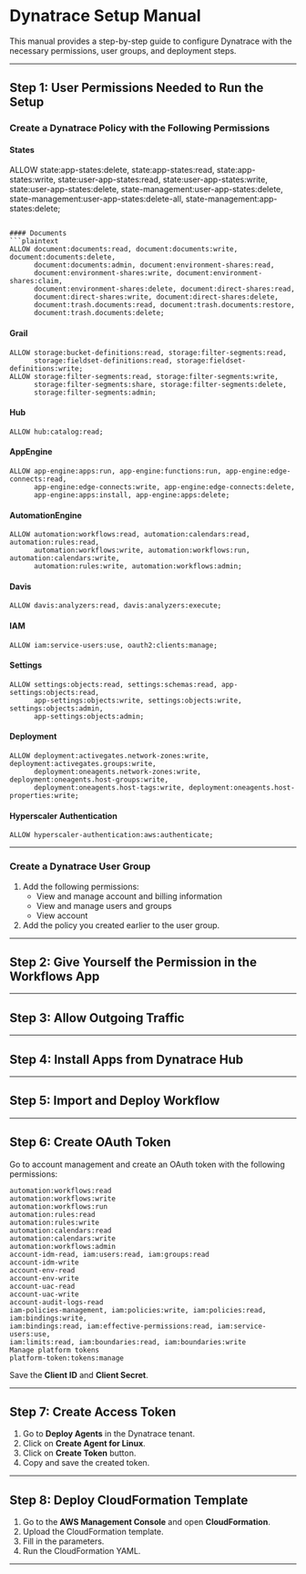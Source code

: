 
# Dynatrace Setup Manual

This manual provides a step-by-step guide to configure Dynatrace with the necessary permissions, user groups, and deployment steps.

---

## Step 1: User Permissions Needed to Run the Setup

### Create a Dynatrace Policy with the Following Permissions

#### States

ALLOW state:app-states:delete, state:app-states:read, state:app-states:write, 
      state:user-app-states:read, state:user-app-states:write, 
      state:user-app-states:delete, state-management:user-app-states:delete, 
      state-management:user-app-states:delete-all, state-management:app-states:delete;
```

#### Documents
```plaintext
ALLOW document:documents:read, document:documents:write, document:documents:delete, 
      document:documents:admin, document:environment-shares:read, 
      document:environment-shares:write, document:environment-shares:claim, 
      document:environment-shares:delete, document:direct-shares:read, 
      document:direct-shares:write, document:direct-shares:delete, 
      document:trash.documents:read, document:trash.documents:restore, 
      document:trash.documents:delete;
```

#### Grail
```plaintext
ALLOW storage:bucket-definitions:read, storage:filter-segments:read, 
      storage:fieldset-definitions:read, storage:fieldset-definitions:write;
ALLOW storage:filter-segments:read, storage:filter-segments:write, 
      storage:filter-segments:share, storage:filter-segments:delete, 
      storage:filter-segments:admin;
```

#### Hub
```plaintext
ALLOW hub:catalog:read;
```

#### AppEngine
```plaintext
ALLOW app-engine:apps:run, app-engine:functions:run, app-engine:edge-connects:read, 
      app-engine:edge-connects:write, app-engine:edge-connects:delete, 
      app-engine:apps:install, app-engine:apps:delete;
```

#### AutomationEngine
```plaintext
ALLOW automation:workflows:read, automation:calendars:read, automation:rules:read, 
      automation:workflows:write, automation:workflows:run, automation:calendars:write, 
      automation:rules:write, automation:workflows:admin;
```

#### Davis
```plaintext
ALLOW davis:analyzers:read, davis:analyzers:execute;
```

#### IAM
```plaintext
ALLOW iam:service-users:use, oauth2:clients:manage;
```

#### Settings
```plaintext
ALLOW settings:objects:read, settings:schemas:read, app-settings:objects:read, 
      app-settings:objects:write, settings:objects:write, settings:objects:admin, 
      app-settings:objects:admin;
```

#### Deployment
```plaintext
ALLOW deployment:activegates.network-zones:write, deployment:activegates.groups:write, 
      deployment:oneagents.network-zones:write, deployment:oneagents.host-groups:write, 
      deployment:oneagents.host-tags:write, deployment:oneagents.host-properties:write;
```

#### Hyperscaler Authentication
```plaintext
ALLOW hyperscaler-authentication:aws:authenticate;
```

---

### Create a Dynatrace User Group

1. Add the following permissions:
   - View and manage account and billing information
   - View and manage users and groups
   - View account
2. Add the policy you created earlier to the user group.

---

## Step 2: Give Yourself the Permission in the Workflows App

---

## Step 3: Allow Outgoing Traffic

---

## Step 4: Install Apps from Dynatrace Hub

---

## Step 5: Import and Deploy Workflow

---

## Step 6: Create OAuth Token

Go to account management and create an OAuth token with the following permissions:

```plaintext
automation:workflows:read
automation:workflows:write
automation:workflows:run
automation:rules:read
automation:rules:write
automation:calendars:read
automation:calendars:write
automation:workflows:admin
account-idm-read, iam:users:read, iam:groups:read
account-idm-write
account-env-read
account-env-write
account-uac-read
account-uac-write
account-audit-logs-read
iam-policies-management, iam:policies:write, iam:policies:read, iam:bindings:write, 
iam:bindings:read, iam:effective-permissions:read, iam:service-users:use, 
iam:limits:read, iam:boundaries:read, iam:boundaries:write
Manage platform tokens
platform-token:tokens:manage
```

Save the **Client ID** and **Client Secret**.

---

## Step 7: Create Access Token

1. Go to **Deploy Agents** in the Dynatrace tenant.
2. Click on **Create Agent for Linux**.
3. Click on **Create Token** button.
4. Copy and save the created token.

---

## Step 8: Deploy CloudFormation Template

1. Go to the **AWS Management Console** and open **CloudFormation**.
2. Upload the CloudFormation template.
3. Fill in the parameters.
4. Run the CloudFormation YAML.

---
```
